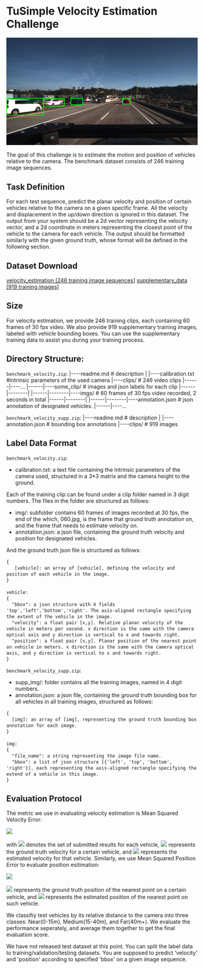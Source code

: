 # TuSimple Velocity Estimation Challenge

![](assets/examples/dis1.jpeg)



The goal of this challenge is to estimate the motion and position of vehicles relative to the camera. The benchmark dataset consists of 246 training image sequences. 

## Task Definition
For each test sequence, predict the planar velocity and position of certain vehicles relative to the camera on a given specific frame. All the velocity and displacement in the up/down direction is ignored in this dataset. The output from your system should be a 2d vector representing the velocity vector, and a 2d coordinate in meters representing the closest point of the vehicle to the camera for each vehicle. The output should be formatted similarly with the given ground truth, whose format will be defined in the following section.
## Dataset Download

[velocity_estimation [246 training image sequences]](https://s3-us-west-2.amazonaws.com/benchmark.tusimple.ai/benchmark_velocity.zip)
[supplementary_data [919 training images]](https://s3-us-west-2.amazonaws.com/benchmark.tusimple.ai/benchmark_velocity_supp.zip)

## Size
For velocity estimation, we provide 246 training clips, each containing 60 frames of 30 fps video. We also provide 919 supplementary training images, labeled with vehicle bounding boxes. You can use the supplementary training data to assist you during your training process.

## Directory Structure:
`benchmark_velocity.zip`:
      |----readme.md                  # description
      |
      |----calibration.txt            #intrinsic parameters of the used camera
      |----clips/                     # 246 video clips
      |------|----...
      |------|----some_clip/              # images and json labels for each clip
      |------|--------|
      |------|--------|----imgs/              # 60 frames of 30 fps video recorded, 2 seconds in total
      |------|--------|
      |------|--------|----annotation.json    # json annotation of designated vehicles.
      |------|----...

`benchmark_velocity_supp.zip`:
      |----readme.md              # description
      |
      |----annotation.json      # bounding box annotations
      |----clips/               # 919 images
      

## Label Data Format

`benchmark_velocity.zip`:
 - calibration.txt: a text file containing the intrinsic parameters of the camera used, structured in a 3*3 matrix and the camera height to the ground.

Each of the training clip can be found under a clip folder named in 3 digit numbers.
The files in the folder are structured as follows:
 - img/:  subfolder contains 60 frames of images recorded at 30 fps, the end of the which, 060.jpg, is the frame that ground truth annotation on, and the frame that needs to estimate velocity on.
 - annotation.json: a json file, containing the ground truth velocity and position for designated vehicles.  

And the ground truth json file is structured as follows:
```
{
   [vehicle]: an array of [vehicle], defining the velocity and position of each vehicle in the image.
}

vehicle:
{
  "bbox": a json structure with 4 fields 'top','left','bottom','right'. The axis-aligned rectangle specifying the extent of the vehicle in the image.
  "velocity": a float pair [x,y]. Relative planar velocity of the vehicle in meters per second. x direction is the same with the camera optical axis and y direction is vertical to x and towards right.
  "position": a float pair [x,y]. Planar position of the nearest point on vehicle in meters. x direction is the same with the camera optical axis, and y direction is vertical to x and towards right.
}
```

`benchmark_velocity_supp.zip`:
  - supp_img/: folder contains all the training images, named in 4 digit numbers.
  - annotation.json: a json file, containing the ground truth bounding box for all vehicles in all training images, structured as follows:
  ```
  {
    [img]: an array of [img], representing the ground truth bounding box annotation for each image.
  }

  img:
  {
    "file_name": a string representing the image file name.
    "bbox": a list of json structure [{'left', 'top', 'bottom', 'right'}], each representing the axis-aligned rectangle specifying the extend of a vehicle in this image.
  }
  ```

## Evaluation Protocol
The metric we use in evaluating velocity estimation is Mean Squared Velocity Error:

<img src="https://latex.codecogs.com/gif.latex?$$E_v&space;=&space;\frac{\sum_{c\in&space;C}\|V^{gt}_c-V^{est}_c\|^2}{|C|}$$"/>

with <img src="https://latex.codecogs.com/gif.latex?$C$"/> denotes the set of submitted results for each vehicle, <img src="https://latex.codecogs.com/gif.latex?$V^{gt}_c$"/> represents the ground truth velocity for a certain vehicle, and <img src="https://latex.codecogs.com/gif.latex?$V^{est}_c$"/> represents the estimated velocity for that vehicle. Similarly, we use Mean Squared Position Error to evaluate position esitimation: 

<img src="https://latex.codecogs.com/gif.latex?$$E_p&space;=&space;\frac{\sum_{c\in&space;C}\|P^{gt}_c-P^{est}_c\|^2}{|C|}$$"/>

<img src="https://latex.codecogs.com/gif.latex?$P^{gt}_c$"/> represents the ground truth position of the nearest point on a certain vehicle, and <img src="https://latex.codecogs.com/gif.latex?$P^{est}_c$"/> represents the estimated position of the nearest point on such vehicle.

We classifiy test vehicles by its relative distance to the camera into three classes: Near(0-15m), Medium(15-40m), and Far(40m+). We evaluate the performance seperately, and average them together to get the final evaluation score.

We have not released test dataset at this point. You can split the label data to training/validation/testing datasets. You are supposed to predict 'velocity' and 'position' according to specified 'bbox' on a given image sequence.
